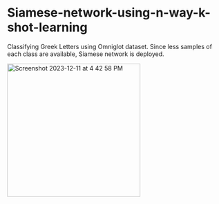 # Siamese-network-using-n-way-k-shot-learning
Classifying Greek Letters using Omniglot dataset. Since less samples of each class are available, Siamese network is deployed.


<img width="308" alt="Screenshot 2023-12-11 at 4 42 58 PM" src="https://github.com/Nir4/Siamese-network-using-n-way-k-shot-learning/assets/92878095/13396645-c201-4adb-b101-e6d687bc8e0c">
